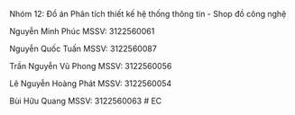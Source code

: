 Nhóm 12: Đồ án Phân tích thiết kế hệ thống thông tin - Shop đồ công nghệ

Nguyễn Minh Phúc	  	MSSV: 3122560061

Nguyễn Quốc Tuấn	  	MSSV: 3122560087

Trần Nguyễn Vũ Phong	MSSV: 3122560056

Lê Nguyễn Hoàng Phát	MSSV: 3122560054

Bùi Hữu Quang 		    MSSV: 3122560063
#   E C  
 